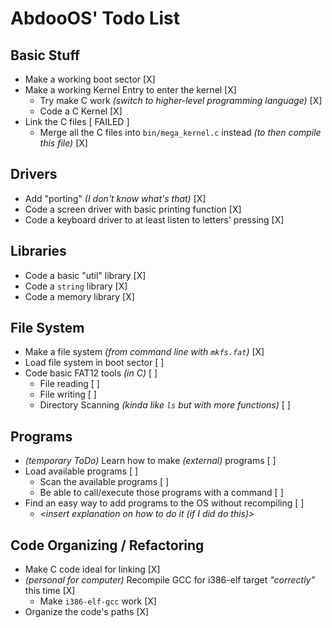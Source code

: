 # AbdooOS' Todo List

## Basic Stuff

-   Make a working boot sector [X]
-   Make a working Kernel Entry to enter the kernel [X]
    -   Try make C work _(switch to higher-level programming language)_ [X]
    -   Code a C Kernel [X]
-   Link the C files [ FAILED ]
    -   Merge all the C files into `bin/mega_kernel.c` instead _(to then compile this file)_ [X]

## Drivers

-   Add "porting" _(I don't know what's that)_ [X]
-   Code a screen driver with basic printing function [X]
-   Code a keyboard driver to at least listen to letters' pressing [X]

## Libraries

-   Code a basic "util" library [X]
-   Code a `string` library [X]
-   Code a memory library [X]

## File System

-   Make a file system _(from command line with `mkfs.fat`)_ [X]
-   Load file system in boot sector [ ]
-   Code basic FAT12 tools _(in C)_ [ ]
    -   File reading [ ]
    -   File writing [ ]
    -   Directory Scanning _(kinda like `ls` but with more functions)_ [ ]

## Programs

-   _(temporary ToDo)_ Learn how to make _(external)_ programs [ ]
-   Load available programs [ ]
    -   Scan the available programs [ ]
    -   Be able to call/execute those programs with a command [ ]
-   Find an easy way to add programs to the OS without recompiling [ ]
    -   _<insert explanation on how to do it (if I did do this)>_

## Code Organizing / Refactoring

-   Make C code ideal for linking [X]
-   _(personal for computer)_ Recompile GCC for i386-elf target _"correctly"_ this time [X]
    -   Make `i386-elf-gcc` work [X]
-   Organize the code's paths [X]
